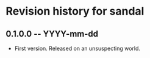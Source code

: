 # Revision history for sandal

## 0.1.0.0 -- YYYY-mm-dd

* First version. Released on an unsuspecting world.
